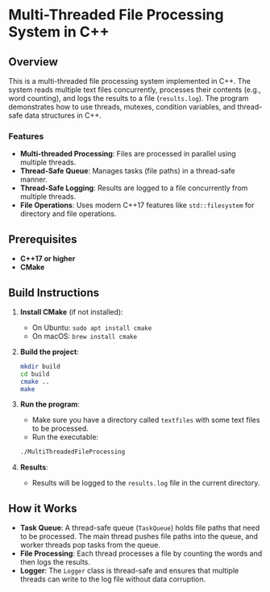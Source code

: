 
# Multi-Threaded File Processing System in C++

## Overview

This is a multi-threaded file processing system implemented in C++. The system reads multiple text files concurrently, processes their contents (e.g., word counting), and logs the results to a file (`results.log`). The program demonstrates how to use threads, mutexes, condition variables, and thread-safe data structures in C++.

### Features
- **Multi-threaded Processing**: Files are processed in parallel using multiple threads.
- **Thread-Safe Queue**: Manages tasks (file paths) in a thread-safe manner.
- **Thread-Safe Logging**: Results are logged to a file concurrently from multiple threads.
- **File Operations**: Uses modern C++17 features like `std::filesystem` for directory and file operations.


## Prerequisites

- **C++17 or higher**
- **CMake**

## Build Instructions

1. **Install CMake** (if not installed):
    - On Ubuntu: `sudo apt install cmake`
    - On macOS: `brew install cmake`
  
2. **Build the project**:
    ```bash
    mkdir build
    cd build
    cmake ..
    make
    ```

3. **Run the program**:
    - Make sure you have a directory called `textfiles` with some text files to be processed.
    - Run the executable:
    ```bash
    ./MultiThreadedFileProcessing
    ```

4. **Results**:
    - Results will be logged to the `results.log` file in the current directory.

## How it Works

- **Task Queue**: A thread-safe queue (`TaskQueue`) holds file paths that need to be processed. The main thread pushes file paths into the queue, and worker threads pop tasks from the queue.
- **File Processing**: Each thread processes a file by counting the words and then logs the results.
- **Logger**: The `Logger` class is thread-safe and ensures that multiple threads can write to the log file without data corruption.

